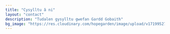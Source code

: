 ```yaml
---
title: "Cysylltu â ni"
layout: "contact"
description: "Tudalen gysylltu gwefan Gardd Gobaith"
bg_image: "https://res.cloudinary.com/hopegarden/image/upload/v1719952740/title-poppy.webp"
---
```


